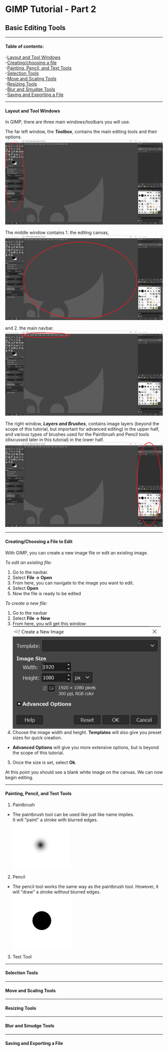 # GIMP Tutorial - Part 2
## Basic Editing Tools
---
#### Table of contents:   
-[Layout and Tool Windows](#layout-and-tool-windows)   
-[Creating/choosing a file](#creating/choosing-a-new-file-to-edit)    
-[Painting, Pencil, and Text Tools](#painting,-pencil,-and-text-tools)    
-[Selection Tools](#selection-tools)     
-[Move and Scaling Tools](#move-and-scaling-tools)       
-[Resizing Tools](#resizing-tools)    
-[Blur and Smudge Tools](#blur-and-smudge-tools)    
-[Saving and Exporting a File](#saving-and-exporting-a-file)    

---

#### Layout and Tool Windows

In GIMP, there are three main windows/toolbars you will use.

The far left window, the ***Toolbox***, contains the main editing tools and their options.
![editing pic 1](/Pictures/editing_1.png " Logo")   

The middle window contains 1. the editing canvas,   
![editing pic 2](/Pictures/editing_2.png " Logo")

and 2. the main navbar.   
![editing pic 3](/Pictures/editing_3.png " Logo")

The right window, ***Layers and Brushes***, contains image layers (beyond the scope of this tutorial, but important for advanced editing) in the upper half, and various types of brushes used for the Paintbrush and Pencil tools (discussed later in this tutorial) in the lower half.
![editing pic 4](/Pictures/editing_4.png " Logo")

---

#### Creating/Choosing a File to Edit   

With GIMP, you can create a new image file or edit an existing image.   

*To edit an existing file:*
1. Go to the navbar.
2. Select **File -> Open**
3. From here, you can navigate to the image you want to edit.
4. Select **Open**
5. Now the file is ready to be edited   

*To create a new file:*

1. Go to the navbar
2. Select **File -> New**
3. From here, you will get this window:   
![editing pic 5](/Pictures/editing_5.png " Logo")
4. Choose the image width and height. **Templates** will also give you preset sizes for quick creation.
  * **Advanced Options** will give you more extensive options, but is beyond the scope of this tutorial.
5. Once the size is set, select **Ok**.   

At this point you should see a blank white image on the canvas. We can now begin editing.

---

#### Painting, Pencil, and Text Tools

1. Paintbrush
 * The paintbrush tool can be used like just like name implies.     
It will "paint" a stroke with blurred edges.   
![editing pic 6](/Pictures/editing_6.png " Logo")    
2. Pencil   
 * The pencil tool works the same way as the paintbrush tool.
   However, it will "draw" a stroke *without* blurred edges.   
   ![editing pic 7](/Pictures/editing_7.png " Logo")
3. Text Tool


---

#### Selection Tools

---

#### Move and Scaling Tools

---

#### Resizing Tools

---

#### Blur and Smudge Tools

---

#### Saving and Exporting a File
